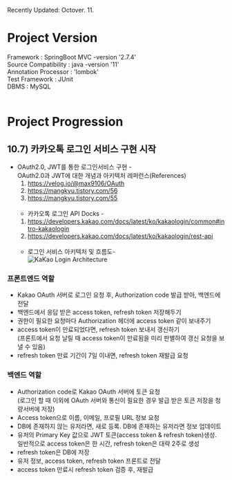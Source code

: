 Recently Updated: Octover. 11.

# **Project Version**

Framework : SpringBoot MVC -version '2.7.4'<br>
Source Compatibility : java -version '11'<br>
Annotation Processor : 'lombok'<br>
Test Framework : JUnit<br>
DBMS : MySQL<br>
<br>

# **Project Progression**

## 10.7) 카카오톡 로그인 서비스 구현 시작

- OAuth2.0, JWT를 통한 로그인서비스 구현 - <br>
  OAuth2.0과 JWT에 대한 개념과 아키텍처 레퍼런스(References)<br>
  1. https://velog.io/@max9106/OAuth<br>
  2. https://mangkyu.tistory.com/56<br>
  3. https://mangkyu.tistory.com/55<br>
     <br>
  - 카카오톡 로그인 API Docks - <br>
  1. https://developers.kakao.com/docs/latest/ko/kakaologin/common#intro-kakaologin<br>
  2. https://developers.kakao.com/docs/latest/ko/kakaologin/rest-api<br>
     <br>
  - 로그인 서비스 아키텍처 및 흐름도- <br>
    ![KaKao Login Architecture](https://user-images.githubusercontent.com/71485411/194915042-f3b97ff7-793c-4570-b2df-7ccb86cb1197.jpeg)
    <br>

### 프론트엔드 역할

- Kakao OAuth 서버로 로그인 요청 후, Authorization code 발급 받아, 백엔드에 전달<br>
- 백엔드에서 응답 받은 access token, refresh token 저장해두기<br>
- 권한이 필요한 요청마다 Authorization 헤더에 access token 같이 보내주기<br>
- access token이 만료되었다면, refresh token 보내서 갱신하기<br>(프론트에서 요청 날릴 때 access token이 만료됨을 미리 판별하여 갱신 요청을 보낼 수 있음)<br>
- refresh token 만료 기간이 7일 이내면, refresh token 재발급 요청<br>

### 백엔드 역할

- Authorization code로 Kakao OAuth 서버에 토큰 요청<br>
  (로그인 할 때 이외에 OAuth 서버와 통신이 필요한 경우 발급 받은 토큰 저장을 청량서버에 저장)<br>
- Access token으로 이름, 이메일, 프로필 URL 정보 요청<br>
- DB에 존재하지 않는 유저라면, 새로 등록. DB에 존재하는 유저라면 정보 업데이트<br>
- 유저의 Primary Key 값으로 JWT 토큰(access token & refresh token)생성.<br>일반적으로 access token은 한 시간, refresh token은 대략 2주로 생성<br>
- refresh token은 DB에 저장<br>
- 유저 정보, access token, refresh token 프론트로 전달<br>
- access token 만료시 refresh token 검증 후, 재발급<br>
